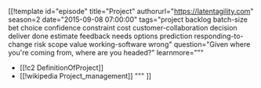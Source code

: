 [[!template id="episode"
title="Project"
authorurl="https://latentagility.com"
season=2
date="2015-09-08 07:00:00"
tags="project backlog batch-size bet choice confidence constraint cost customer-collaboration decision deliver done estimate feedback needs options prediction responding-to-change risk scope value working-software wrong"
question="Given where you're coming from, where are you headed?"
learnmore="""
- [[!c2 DefinitionOfProject]]
- [[!wikipedia Project_management]]
"""
]]
